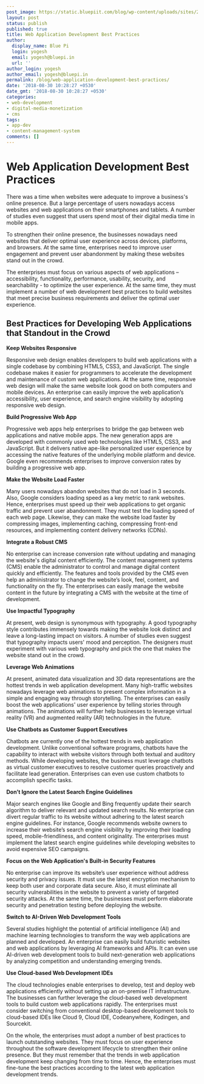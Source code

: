 ```yaml
---
post_image: https://static.bluepiit.com/blog/wp-content/uploads/sites/2/2018/08/Web-Application-Development-Best-Practices1.jpg
layout: post
status: publish
published: true
title: Web Application Development Best Practices
author:
  display_name: Blue Pi
  login: yogesh
  email: yogesh@bluepi.in
  url: ''
author_login: yogesh
author_email: yogesh@bluepi.in
permalink: /blog/web-application-development-best-practices/
date: '2018-08-30 10:28:27 +0530'
date_gmt: '2018-08-30 10:28:27 +0530'
categories:
- web-development
- digital-media-monetization
- cms
tags:
- app-dev
- content-management-system
comments: []
---
```

# Web Application Development Best Practices
<p> There was a time when websites were adequate to improve a business's online presence. But a large percentage of users nowadays access websites and web applications on their smartphones and tablets. A number of studies even suggest that users spend most of their digital media time in mobile apps.</p>
<p> To strengthen their online presence, the businesses nowadays need websites that deliver optimal user experience across devices, platforms, and browsers. At the same time, enterprises need to improve user engagement and prevent user abandonment by making these websites stand out in the crowd. </p>
<p>The enterprises must focus on various aspects of web applications &ndash; accessibility, functionality, performance, usability, security, and searchability - to optimize the user experience. At the same time, they must implement a number of web development best practices to build websites that meet precise business requirements and deliver the optimal user experience.</p>
<h2>Best Practices for Developing Web Applications that Standout in the Crowd</h2>
<p><b>Keep Websites Responsive</b></p>
<p> Responsive web design enables developers to build web applications with a single codebase by combining HTML5, CSS3, and JavaScript. The single codebase makes it easier for programmers to accelerate the development and maintenance of custom web applications. At the same time,  responsive web design will make the same website look good on both computers and mobile devices. An enterprise can easily improve the web application&rsquo;s accessibility, user experience, and search engine visibility by adopting responsive web design.</p>
<p><b>Build Progressive Web App</b></p>
<p> Progressive web apps help enterprises to bridge the gap between web applications and native mobile apps. The new generation apps are developed with commonly used web technologies like HTML5, CSS3, and JavaScript. But it delivers native ape-like personalized user experience by accessing the native features of the underlying mobile platform and device. Google even recommends enterprises to improve conversion rates by building a progressive web app. </p>
<p><b>Make the Website Load Faster</b></p>
<p> Many users nowadays abandon websites that do not load in 3 seconds. Also, Google considers loading speed as a key metric to rank websites. Hence, enterprises must speed up their web applications to get organic traffic and prevent user abandonment. They must test the loading speed of each web page. Likewise, they can make the website load faster by compressing images, implementing caching, compressing front-end resources, and implementing content delivery networks (CDNs). </p>
<p><b>Integrate a Robust CMS</b></p>
<p> No enterprise can increase conversion rate without updating and managing the website's digital content efficiently. The content management systems (CMS) enable the administrator to control and manage digital content quickly and efficiently. The features and tools provided by the CMS even help an administrator to change the website&rsquo;s look, feel, content, and functionality on the fly. The enterprises can easily manage the website content in the future by integrating a CMS with the website at the time of development. </p>
<p><b>Use Impactful Typography</b></p>
<p> At present, web design is synonymous with typography. A good typography style contributes immensely towards making the website look distinct and leave a long-lasting impact on visitors. A number of studies even suggest that typography impacts users' mood and perception. The designers must experiment with various web typography and pick the one that makes the website stand out in the crowd. </p>
<p><b>Leverage Web Animations</b></p>
<p> At present, animated data visualization and 3D data representations are the hottest trends in web application development. Many high-traffic websites nowadays leverage web animations to present complex information in a simple and engaging way through storytelling. The enterprises can easily boost the web applications' user experience by telling stories through animations. The animations will further help businesses to leverage virtual reality (VR) and augmented reality (AR) technologies in the future. </p>
<p><b>Use Chatbots as Customer Support Executives</b></p>
<p> Chatbots are currently one of the hottest trends in web application development. Unlike conventional software programs, chatbots have the capability to interact with website visitors through both textual and auditory methods. While developing websites, the business must leverage chatbots as virtual customer executives to resolve customer queries proactively and facilitate lead generation. Enterprises can even use custom chatbots to accomplish specific tasks. </p>
<p><b>Don&rsquo;t Ignore the Latest Search Engine Guidelines</b></p>
<p> Major search engines like Google and Bing frequently update their search algorithm to deliver relevant and updated search results. No enterprise can divert regular traffic to its website without adhering to the latest search engine guidelines. For instance, Google recommends website owners to increase their website&rsquo;s search engine visibility by improving their loading speed, mobile-friendliness, and content originality. The enterprises must implement the latest search engine guidelines while developing websites to avoid expensive SEO campaigns. </p>
<p><b>Focus on the Web Application's Built-in Security Features</b></p>
<p> No enterprise can improve its website&rsquo;s user experience without address security and privacy issues. It must use the latest encryption mechanism to keep both user and corporate data secure. Also, it must eliminate all security vulnerabilities in the website to prevent a variety of targeted security attacks. At the same time, the businesses must perform elaborate security and penetration testing before deploying the website. </p>
<p><b>Switch to AI-Driven Web Development Tools</b></p>
<p> Several studies highlight the potential of artificial intelligence (AI) and machine learning technologies to transform the way web applications are planned and developed. An enterprise can easily build futuristic websites and web applications by leveraging AI frameworks and APIs. It can even use AI-driven web development tools to build next-generation web applications by analyzing competition and understanding emerging trends. </p>
<p><b>Use Cloud-based Web Development IDEs</b></p>
<p> The cloud technologies enable enterprises to develop, test and deploy web applications efficiently without setting up an on-premise IT infrastructure. The businesses can further leverage the cloud-based web development tools to build custom web applications rapidly. The enterprises must consider switching from conventional desktop-based development tools to cloud-based IDEs like Cloud 9, Cloud IDE, Codeanywhere, Kodingen, and Sourcekit. </p>
<p> On the whole, the enterprises must adopt a number of best practices to launch outstanding websites. They must focus on user experience throughout the software development lifecycle to strengthen their online presence. But they must remember that the trends in web application development keep changing from time to time. Hence, the enterprises must fine-tune the best practices according to the latest web application development trends. </p>
